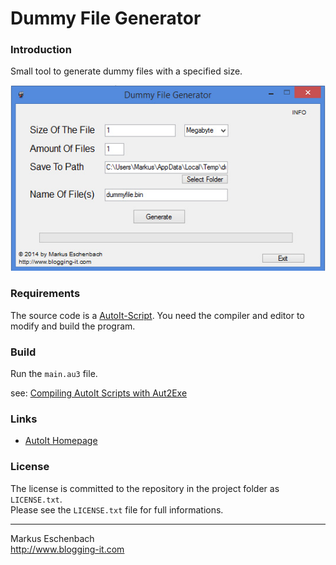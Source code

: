 Dummy File Generator
====================

### Introduction

Small tool to generate dummy files with a specified size.

![Dummy File Generator](screenshot.png?raw=true)


### Requirements

The source code is a [AutoIt-Script](http://www.autoitscript.com). You need the compiler and editor to modify and build the program. 

            
### Build
Run the `main.au3` file.


see: [Compiling AutoIt Scripts with Aut2Exe](http://www.autoitscript.com/autoit3/docs/intro/compiler.htm)


### Links

* [AutoIt Homepage](http://www.autoitscript.com)



### License
The license is committed to the repository in the project folder as `LICENSE.txt`.  
Please see the `LICENSE.txt` file for full informations.


----------------------------------

Markus Eschenbach  
http://www.blogging-it.com
